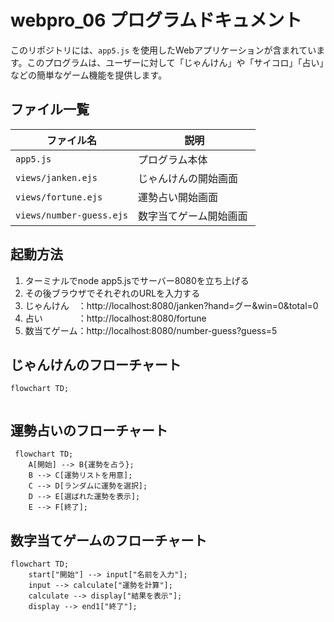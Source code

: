 # webpro_06 プログラムドキュメント

このリポジトリには、`app5.js` を使用したWebアプリケーションが含まれています。このプログラムは、ユーザーに対して「じゃんけん」や「サイコロ」「占い」などの簡単なゲーム機能を提供します。

## ファイル一覧

| ファイル名              | 説明                               |
|-------------------------|------------------------------------|
| `app5.js`               | プログラム本体                     |
| `views/janken.ejs`      | じゃんけんの開始画面               　|
| `views/fortune.ejs`　 　 | 運勢占い開始画面              　　　 |
| `views/number-guess.ejs`| 数字当てゲーム開始画面               |


## 起動方法

1. ターミナルでnode app5.jsでサーバー8080を立ち上げる
2. その後ブラウザでそれぞれのURLを入力する
3. じゃんけん　：http://localhost:8080/janken?hand=グー&win=0&total=0
4. 占い　　　　：http://localhost:8080/fortune
5. 数当てゲーム：http://localhost:8080/number-guess?guess=5




## じゃんけんのフローチャート
```mermaid
flowchart TD;
    
 ```
## 運勢占いのフローチャート
```mermaid
 flowchart TD;
    A[開始] --> B{運勢を占う};
    B --> C[運勢リストを用意];
    C --> D[ランダムに運勢を選択];
    D --> E[選ばれた運勢を表示];
    E --> F[終了];
 ```   
## 数字当てゲームのフローチャート
```mermaid
flowchart TD;
    start["開始"] --> input["名前を入力"];
    input --> calculate["運勢を計算"];
    calculate --> display["結果を表示"];
    display --> end1["終了"];
 ```   

